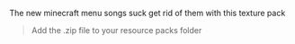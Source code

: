 The new minecraft menu songs suck get rid of them with this texture pack

> Add the .zip file to your resource packs folder
